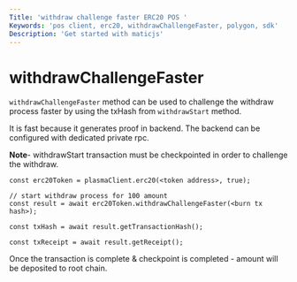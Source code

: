 ```yaml
---
Title: 'withdraw challenge faster ERC20 POS '
Keywords: 'pos client, erc20, withdrawChallengeFaster, polygon, sdk'
Description: 'Get started with maticjs'
---
```


# withdrawChallengeFaster

`withdrawChallengeFaster` method can be used to challenge the withdraw process faster by using the txHash from `withdrawStart` method.

It is fast because it generates proof in backend. The backend can be configured with dedicated private rpc.

**Note**- withdrawStart transaction must be checkpointed in order to challenge the withdraw.

```
const erc20Token = plasmaClient.erc20(<token address>, true);

// start withdraw process for 100 amount
const result = await erc20Token.withdrawChallengeFaster(<burn tx hash>);

const txHash = await result.getTransactionHash();

const txReceipt = await result.getReceipt();

```

Once the transaction is complete & checkpoint is completed - amount will be deposited to root chain.
